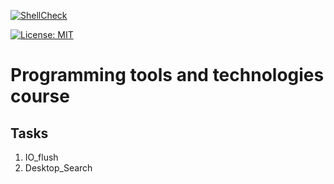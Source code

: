 [![ShellCheck](https://github.com/i1ya-kznts9v/programming-tools-and-technologies-course/actions/workflows/shellcheck.yml/badge.svg)](https://github.com/i1ya-kznts9v/programming-tools-and-technologies-course/actions/workflows/shellcheck.yml)

[![License: MIT](https://img.shields.io/badge/License-MIT-g.svg)](https://opensource.org/licenses/MIT)

# Programming tools and technologies course

## Tasks
1. IO_flush
2. Desktop_Search
